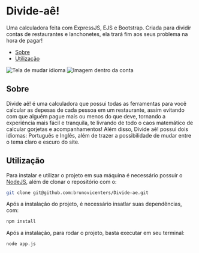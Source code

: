 # Divide-aê\!

Uma calculadora feita com ExpressJS, EJS e Bootstrap. Criada para dividir
contas de restaurantes e lanchonetes, ela trará fim aos seus problema na hora
de pagar\!

- [Sobre](#sobre)
- [Utilização](#utilização)

![Tela de mudar idioma](https://i.imgur.com/Q8JV1GW.png)
![Imagem dentro da conta](https://i.imgur.com/Veo30kh.png)

## Sobre

Divide aê! é uma calculadora que possui todas as ferramentas para você calcular
as depesas de cada pessoa em um restaurante, assim evitando com que alguém pague
mais ou menos do que deve, tornando a experiência mais fácil e tranquila, te livrando
de todo o caos matemático de calcular gorjetas e acompanhamentos!
Além disso, Divide aê! possui dois idiomas: Português e Inglês, além de trazer a
possibilidade de mudar entre o tema claro e escuro do site.

## Utilização

Para instalar e utilizar o projeto em sua máquina é necessário possuir o
[NodeJS](https://nodejs.org/en), além de clonar o repositório com o:

```bash
git clone git@github.com:brunovicenters/Divide-ae.git
```

Após a instalação do projeto, é necessário insatlar suas dependências, com:

```bash
npm install
```

Após a instalação, para rodar o projeto, basta executar em seu terminal:

```bash
node app.js
```
